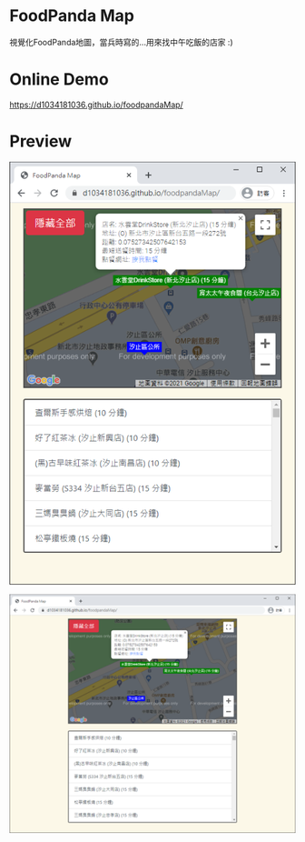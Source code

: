 # FoodPanda Map

視覺化FoodPanda地圖，當兵時寫的...用來找中午吃飯的店家 :)

# Online Demo

https://d1034181036.github.io/foodpandaMap/

# Preview

![preview1](reference/preview/img1.png)

![preview2](reference/preview/img2.png)